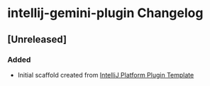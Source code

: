 <!-- Keep a Changelog guide -> https://keepachangelog.com -->

# intellij-gemini-plugin Changelog

## [Unreleased]
### Added
- Initial scaffold created from [IntelliJ Platform Plugin Template](https://github.com/JetBrains/intellij-platform-plugin-template)
